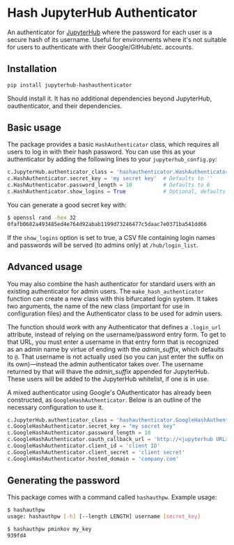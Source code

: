 # Hash JupyterHub Authenticator

An authenticator for [JupyterHub](https://jupyterhub.readthedocs.io/en/latest/) where the password for each user is a secure hash of its username. Useful for environments where it's not suitable for users to authenticate with their Google/GitHub/etc. accounts.

## Installation

```bash
pip install jupyterhub-hashauthenticator
```

Should install it. It has no additional dependencies beyond JupyterHub, oauthenticator, and their dependencies.

## Basic usage

The package provides a basic `HashAuthenticator` class, which requires all users to log in with their hash password.  You can use this as your authenticator by adding the following lines to your `jupyterhub_config.py`:

```python
c.JupyterHub.authenticator_class = 'hashauthenticator.HashAuthenticator'
c.HashAuthenticator.secret_key = 'my secret key'  # Defaults to ''
c.HashAuthenticator.password_length = 10          # Defaults to 6
c.HashAuthenticator.show_logins = True            # Optional, defaults to False
```

You can generate a good secret key with:
```bash
$ openssl rand -hex 32
0fafb0682a493485ed4e764d92abab1199d73246477c5daac7e0371ba541dd66
```

If the `show_logins` option is set to true, a CSV file containing login names and passwords will be served (to admins only) at `/hub/login_list`.

## Advanced usage

You may also combine the hash authenticator for standard users with an existing authenticator for admin users.  The `make_hash_authenticator` function can create a new class with this bifurcated login system.  It takes two arguments, the name of the new class (important for use in configuration files) and the Authenticator class to be used for admin users.

The function should work with any Authenticator that defines a `.login_url` attribute, instead of relying on the username/password entry form.  To get to that URL, you must enter a username in that entry form that is recognized as an admin name by virtue of ending with the *admin_suffix*, which defaults to `@`.  That username is not actually used (so you can just enter the suffix on its own)&mdash;instead the admin authenticator takes over.  The username returned by that will thave the *admin_suffix* appended for JupyterHub.  These users will be added to the JupyterHub whitelist, if one is in use.

A mixed authenticator using Google's OAuthenticator has already been constructed, as `GoogleHashAuthenticator`.  Below is an outline of the necessary configuration to use it.

```python
c.JupyterHub.authenticator_class = 'hashauthenticator.GoogleHashAuthenticator'
c.GoogleHashAuthenticator.secret_key = "my secret key"
c.GoogleHashAuthenticator.password_length = 10
c.GoogleHashAuthenticator.oauth_callback_url = 'http://<jupyterhub URL>/hub/oauth_callback'
c.GoogleHashAuthenticator.client_id = 'client ID'
c.GoogleHashAuthenticator.client_secret = 'client secret'
c.GoogleHashAuthenticator.hosted_domain = 'company.com'
```

## Generating the password

This package comes with a command called `hashauthpw`. Example usage:

```bash
$ hashauthpw
usage: hashauthpw [-h] [--length LENGTH] username [secret_key]

$ hashauthpw pminkov my_key
939fd4
```

